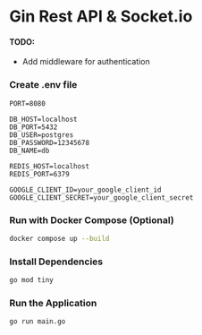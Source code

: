 # Gin Rest API & Socket.io
#### TODO:
- Add middleware for authentication
### Create .env file 
```env
PORT=8080

DB_HOST=localhost
DB_PORT=5432
DB_USER=postgres
DB_PASSWORD=12345678
DB_NAME=db

REDIS_HOST=localhost
REDIS_PORT=6379

GOOGLE_CLIENT_ID=your_google_client_id
GOOGLE_CLIENT_SECRET=your_google_client_secret
```

### Run with Docker Compose (Optional)
```bash
docker compose up --build
```

### Install Dependencies
```bash
go mod tiny
```

### Run the Application
```bash
go run main.go
```

